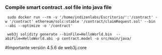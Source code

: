 ### Compile smart contract .sol file into java file

     sudo docker run --rm -v '/home/indizenlabs/Escritorio/':'/contract' -w '/contract' ethereum/solc:stable '/contract/claimRequest.sol' --bin --abi --optimize -o '/contract'
     
     web3j solidity generate --binFile=HelloWorld.bin  --abiFile=HelloWorld.abi -p contract.model -o src/main/java/
     
 #Importante versión 4.5.6 de web3j.core